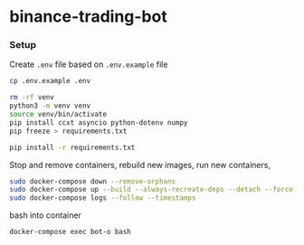 # binance-trading-bot


### Setup

Create `.env` file based on `.env.example` file

```bash
cp .env.example .env
```

```bash
rm -rf venv 
python3 -m venv venv
source venv/bin/activate
pip install ccxt asyncio python-dotenv numpy
pip freeze > requirements.txt
```

```bash
pip install -r requirements.txt
```

Stop and remove containers, rebuild new images, run new containers, 
```bash
sudo docker-compose down --remove-orphans
sudo docker-compose up --build --always-recreate-deps --detach --force-recreate
sudo docker-compose logs --follow --timestamps
```

bash into container
```bash
docker-compose exec bot-o bash
```
